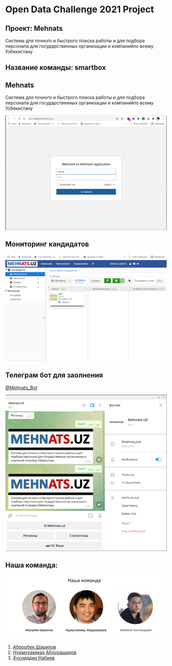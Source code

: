 # Open Data Challenge 2021 Project

## Проект: **Mehnats** 
Система для точного и быстрого поиска работы и для подбора персонала для  государственных организации и компанийпо всему Узбекистану
## Название команды: smartbox

## Mehnats
Система для точного и быстрого поиска работы и для подбора персонала для  государственных организации и компанийпо всему Узбекистану

![Login screen](https://raw.githubusercontent.com/nurmuhammad/Mehnats/main/images/login-screen.png)


## Мониторинг кандидатов
![Login screen](https://raw.githubusercontent.com/nurmuhammad/Mehnats/main/images/monitoring.png)


## Телеграм бот для заолнения 

[@Mehnats_Bot](https://t.me/mehnats_bot)


![Login screen](https://raw.githubusercontent.com/nurmuhammad/Mehnats/main/images/tg-bot.png)


## Наша команда:
![Login screen](https://raw.githubusercontent.com/nurmuhammad/Mehnats/main/images/team.png)

1. [Аброрбек Шарипов](https://t.me/muhseen)
2. [Нурмухаммад Абдурашидов](https://t.me/smartbox_es)
3. [Хусниддин Набиев](https://t.me/kh_2303)
